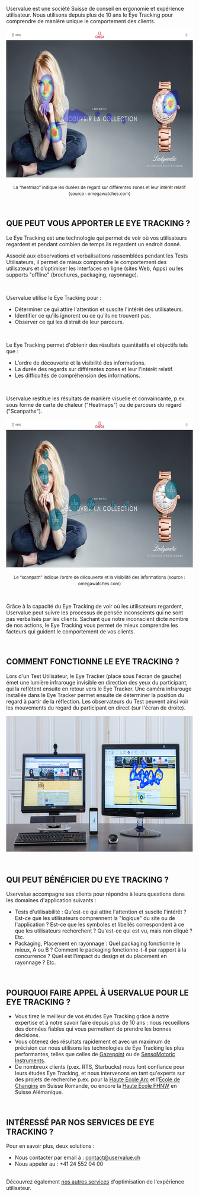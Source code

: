 Uservalue est une société Suisse de conseil en ergonomie et expérience utilisateur. Nous utilisons depuis plus de 10 ans le Eye Tracking pour comprendre de manière unique le comportement des clients.

<p style=text-align:center><img alt="Heatmap eye tracking" src=/dist/img/heatmap_opt.jpg style=width:750px;height:398px width=750 height=398 /></p>

<p style=text-align:center><small>La “heatmap” indique les durées de regard sur différentes zones et leur intérêt relatif (source : omegawatches.com)</small></p>

<br />

## QUE PEUT VOUS APPORTER LE EYE TRACKING ?

Le Eye Tracking est une technologie qui permet de voir où vos utilisateurs regardent et pendant combien de temps ils regardent un endroit donné.

Associé aux observations et verbalisations rassemblées pendant les Tests Utilisateurs, il permet de mieux comprendre le comportement des utilisateurs et d’optimiser les interfaces en ligne (sites Web, Apps) ou les supports "offline" (brochures, packaging, rayonnage).

<br />

Uservalue utilise le Eye Tracking pour :

* Déterminer ce qui attire l'attention et suscite l'intérêt des utilisateurs.
* Identifier ce qu'ils ignorent ou ce qu'ils ne trouvent pas.
* Observer ce qui les distrait de leur parcours.

<br />

Le Eye Tracking permet d'obtenir des résultats quantitatifs et objectifs tels que :

* L’ordre de découverte et la visibilité des informations.
* La durée des regards sur différentes zones et leur l'intérêt relatif.
* Les difficultés de compréhension des informations.

<br />

Uservalue restitue les résultats de manière visuelle et convaincante, p.ex. sous forme de carte de chaleur ("Heatmaps") ou de parcours du regard ("Scanpaths").

<p style=text-align:center><img alt="scanpath eye tracking" src=/dist/img/scanpath_opt.jpg style=width:750px;height:398px width=750 height=398 /></p>

<p style=text-align:center><small>Le “scanpath” indique l’ordre de découverte et la visibilité des informations (source : omegawatches.com)</small></p>

<br />

Grâce à la capacité du Eye Tracking de voir où les utilisateurs regardent, Uservalue peut suivre les processus de pensée inconscients qui ne sont pas verbalisés par les clients. Sachant que notre inconscient dicte nombre de nos actions, le Eye Tracking vous permet de mieux comprendre les facteurs qui guident le comportement de vos clients.

<br />

## COMMENT FONCTIONNE LE EYE TRACKING ?

Lors d'un Test Utilisateur, le Eye Tracker (placé sous l'écran de gauche) émet une lumière infrarouge invisible en direction des yeux du participant, qui la reflètent ensuite en retour vers le Eye Tracker. Une caméra infrarouge installée dans le Eye Tracker permet ensuite de déterminer la position du regard à partir de la réflection. Les observateurs du Test peuvent ainsi voir les mouvements du regard du participant en direct (sur l'écran de droite).

<p style=text-align:center><img alt="eye tracking visuel final" src=/dist/img/visuel-setup-final_opt.jpg style=width:750px;height:365px width=750 height=365 /></p>

<br />

## QUI PEUT BÉNÉFICIER DU EYE TRACKING ?

Uservalue accompagne ses clients pour répondre à leurs questions dans les domaines d'application suivants :

* Tests d'utilisabilité : Qu'est-ce qui attire l'attention et suscite l'intérêt ? Est-ce que les utilisateurs comprennent la "logique" du site ou de l'application ? Est-ce que les symboles et libellés correspondent à ce que les utilisateurs recherchent ? Qu'est-ce qui est vu, mais non cliqué ? Etc.
* Packaging, Placement en rayonnage : Quel packaging fonctionne le mieux, A ou B ? Comment le packaging fonctionne-t-il par rapport à la concurrence ? Quel est l'impact du design et du placement en rayonnage ? Etc.

<br />

## POURQUOI FAIRE APPEL À USERVALUE POUR LE EYE TRACKING ?

* Vous tirez le meilleur de vos études Eye Tracking grâce à notre expertise et à notre savoir faire depuis plus de 10 ans : nous recueillons des données fiables qui vous permettent de prendre les bonnes décisions.
* Vous obtenez des résultats rapidement et avec un maximum de précision car nous utilisons les technologies de Eye Tracking les plus performantes, telles que celles de <a target="_blank" href=http://www.gazept.com>Gazepoint</a> ou de <a target="_blank" href=http://www.smivision.com>SensoMotoric Instruments</a>.
* De nombreux clients (p.ex. RTS, Starbucks) nous font confiance pour leurs études Eye Tracking, et nous intervenons en tant qu'experts sur des projets de recherche p.ex. pour la <a target="_blank" href=http://www.he-arc.ch/>Haute Ecole Arc</a> et l’<a target="_blank" href=http://www.changins.ch/>École de Changins</a> en Suisse Romande, ou encore la <a target="_blank" href="http://www.fhnw.ch/homepage?set_language=en">Haute École FHNW</a> en Suisse Alémanique.

<br />

## INTÉRESSÉ PAR NOS SERVICES DE EYE TRACKING ?

Pour en savoir plus, deux solutions :

* Nous contacter par email à : <a href=mailto:contact@uservalue.ch>contact@uservalue.ch</a>
* Nous appeler au : +41 24 552 04 00

<br />
<div class="sub-footer no-image">
Découvrez également <a href=index.html>nos autres services</a> d'optimisation de l'expérience utilisateur.
</div>